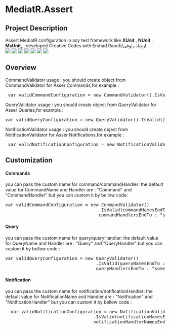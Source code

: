 # MediatR.Assert
   
## Project Description
 Assert MediatR configuration in any test framework like <b>XUnit</b> , <b>NUnit</b> , <b>MsUnit</b>,...developed Creative Codes with Ershad Raoufi/ارشاد رئوفی
    <br />
    <img src="https://img.shields.io/github/contributors/ershad95/MediatR.Assert?color=yellow&amp;style=plastic">
    <img  src="https://img.shields.io/github/languages/top/ershad95/MediatR.Assert?color=brightgreen">
    <img  src="https://img.shields.io/github/languages/count/ershad95/MediatR.Assert?color=brightgreen">
    <img  src="https://img.shields.io/github/license/ershad95/MediatR.Assert?color=blue">
    <img  src="https://img.shields.io/github/languages/code-size/ershad95/MediatR.Assert?color=brightgreen&amp;style=plastic">
    <img  src="https://img.shields.io/github/last-commit/ershad95/MediatR.Assert?color=orange&amp;style=plastic">
    <img  src="https://img.shields.io/tokei/lines/github/ershad95/MediatR.Assert?color=brightgreen&amp;style=plastic">

## Overview
 
 CommandValidator usage : you should create object from CommandValidator for Asser Commands,for example : 
<pre> var validCommandConfiguration = new CommandValidator().IsValid();</pre>
 
 QueryValidator usage : you should create object from QueryValidator for Asser Queries,for example : 
 <pre>var validQueryConfiguration = new QueryValidator().IsValid();</pre>

 NotificationValidator usage : you should create object from NotificationValidator for Asser Notifications,for example : 
<pre> var validNotificationConfiguration = new NotificationValidator().IsValid();</pre>
 
 ## Customization
 #### Commands 
 you can pass the custom name for command/commandHandler:
  the default value for CommandName and Handler are : "Command" and "CommandHandler" but you can custom it by bellow code:
 <pre>var validCommandConfiguration = new CommandValidator()
                                   .IsValid(commandNamesEndTo : "something" , 
                                   commandHandlersEndTo : "something");</pre>

 #### Query 
 you can pass the custom name for query/queryHandler:
 the default value for QueryName and Handler are : "Query" and "QueryHandler" but you can custom it by bellow code :
 <pre>var validQueryConfiguration = new QueryValidator()
                                  .IsValid(queryNamesEndTo : "something" , 
                                  queryHandlersEndTo : "something");</pre>
 
  #### Notification
   you can pass the custom name for notification/notificationHandler:
  the default value for NotificationName and Handler are : "Notification" and "NotificationHandler" but you can custom it by bellow code :
 <pre>
  var validNotificationConfiguration = new NotificationValidator()
                                 .IsValid(notificationNamesEndTo : "something" , 
                                 notificationHandlerNamesEndTo : "something");
 </pre>

